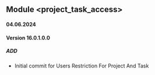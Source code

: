 ## Module <project_task_access>

#### 04.06.2024
#### Version 16.0.1.0.0
##### ADD

- Initial commit for Users Restriction For Project And Task
